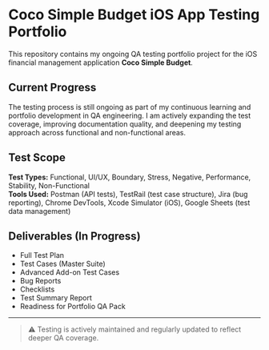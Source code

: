 # Coco Simple Budget iOS App Testing Portfolio

This repository contains my ongoing QA testing portfolio project for the iOS financial management application **Coco Simple Budget**.

## Current Progress

The testing process is still ongoing as part of my continuous learning and portfolio development in QA engineering. I am actively expanding the test coverage, improving documentation quality, and deepening my testing approach across functional and non-functional areas.

## Test Scope

**Test Types:** Functional, UI/UX, Boundary, Stress, Negative, Performance, Stability, Non-Functional  
**Tools Used:** Postman (API tests), TestRail (test case structure), Jira (bug reporting), Chrome DevTools, Xcode Simulator (iOS), Google Sheets (test data management)

## Deliverables (In Progress)

- Full Test Plan
- Test Cases (Master Suite)
- Advanced Add-on Test Cases
- Bug Reports
- Checklists
- Test Summary Report
- Readiness for Portfolio QA Pack

---

> ⚠ Testing is actively maintained and regularly updated to reflect deeper QA coverage.
